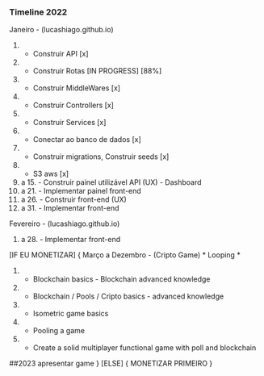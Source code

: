 ### Timeline 2022

Janeiro - (lucashiago.github.io)
01. - Construir API  [x]
02. - Construir Rotas [IN PROGRESS] [88%]
03. - Construir MiddleWares [x]
04. - Construir Controllers [x]
05. - Construir Services [x]
06. - Conectar ao banco de dados [x]
07. - Construir migrations, Construir seeds [x]
08. - S3 aws [x]
09. a 15. - Construir painel utilizável API (UX) - Dashboard
16. a 21. - Implementar painel front-end
22. a 26. - Construir front-end (UX)
26. a 31. - Implementar front-end

Fevereiro - (lucashiago.github.io)
01. a 28. - Implementar front-end

[IF EU MONETIZAR] {
  Março a Dezembro - (Cripto Game) * Looping *
  01. - Blockchain basics - Blockchain advanced knowledge
  02. - Blockchain / Pools / Cripto basics - advanced knowledge
  03. - Isometric game basics
  04. - Pooling a game
  05. - Create a solid multiplayer functional game with poll and blockchain

  ##2023 apresentar game 
} [ELSE] {
  MONETIZAR PRIMEIRO
}
